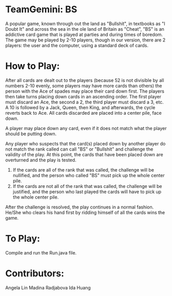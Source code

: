 TeamGemini: BS
==========

A popular game, known through out the land as "Bullshit", in textbooks as "I Doubt It" and across the sea in the ole 
land of Britain as "Cheat", "BS" is an addictive card game that is played at parties and during times of boredom. 
The game may be played by 2-10 players, though in our version, there are 2 players: the user and the computer, using
a standard deck of cards. 

How to Play:
===========
After all cards are dealt out to the players (because 52 is not divisible by all numbers 2-10 evenly, some players
may have more cards than others) the person with the Ace of spades may place their card down first. The players then
take turns placing down cards in an ascending order. The first player must discard an Ace, the second a 2, the third player must discard a 3, etc. A 10 is followed by a Jack, Queen, then King, and afterwards, the cycle reverts back to
Ace. All cards discarded are placed into a center pile, face down.

A player may place down any card, even if it does not match what the player should be putting down.

Any player who suspects that the card(s) placed down by another player do not match the rank called can call "BS" or
"Bullshit" and challenge the validity of the play. At this point, the cards that have been placed down are overturned and the play is tested.
  1. If the cards are all of the rank that was called, the challenge will be nullified, and the person who called "BS" must pick up the whole center pile.
  2. If the cards are not all of the rank that was called, the challenge will be justified, and the person who last played the cards will have to pick up the whole center pile.

After the challenge is resolved, the play continues in a normal fashion. He/She who clears his hand first by ridding himself of all the cards wins the game.

To Play:
=======
Compile and run the Run.java file.

Contributors:
===========
Angela Lin
Madina Radjabova
Ida Huang
